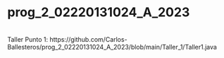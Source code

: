 # prog_2_02220131024_A_2023
<br>
Taller Punto 1: https://github.com/Carlos-Ballesteros/prog_2_02220131024_A_2023/blob/main/Taller_1/Taller1.java
